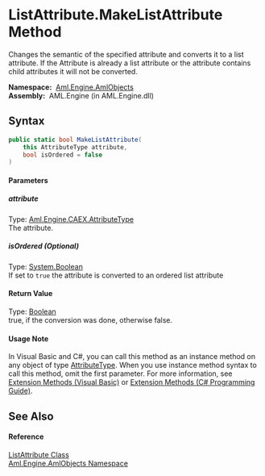 ListAttribute.MakeListAttribute Method
======================================
Changes the semantic of the specified attribute and converts it to a list attribute. If the Attribute is already a list attribute or the attribute contains child attributes it will not be converted.

  **Namespace:**  [Aml.Engine.AmlObjects][1]  
  **Assembly:**  AML.Engine (in AML.Engine.dll)

Syntax
------

```csharp
public static bool MakeListAttribute(
	this AttributeType attribute,
	bool isOrdered = false
)
```

#### Parameters

##### *attribute*
Type: [Aml.Engine.CAEX.AttributeType][2]  
The attribute.

##### *isOrdered* (Optional)
Type: [System.Boolean][3]  
If set to `true` the attribute is converted to an ordered list attribute

#### Return Value
Type: [Boolean][3]  
true, if the conversion was done, otherwise false.
#### Usage Note
In Visual Basic and C#, you can call this method as an instance method on any object of type [AttributeType][2]. When you use instance method syntax to call this method, omit the first parameter. For more information, see [Extension Methods (Visual Basic)][4] or [Extension Methods (C# Programming Guide)][5].

See Also
--------

#### Reference
[ListAttribute Class][6]  
[Aml.Engine.AmlObjects Namespace][1]  

[1]: ../README.md
[2]: ../../Aml.Engine.CAEX/AttributeType/README.md
[3]: https://docs.microsoft.com/dotnet/api/system.boolean
[4]: https://docs.microsoft.com/dotnet/visual-basic/programming-guide/language-features/procedures/extension-methods
[5]: https://docs.microsoft.com/dotnet/csharp/programming-guide/classes-and-structs/extension-methods
[6]: README.md
[7]: https://www.automationml.org
[8]: ../../icons/logoShade.png